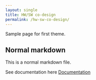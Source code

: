 ```yaml
---
layout: single
title: HW/SW co-design
permalink: /hw-sw-co-design/
---
```

Sample page for first theme.

## Normal markdown
This is a normal markdown file.


See documentation here [Documentation](https://mmistakes.github.io/minimal-mistakes/docs/utility-classes/)

